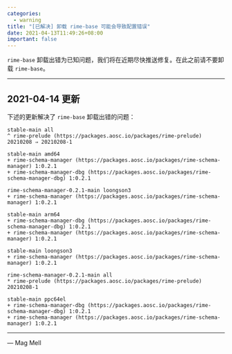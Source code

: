 ```yaml
---
categories:
  - warning
title: "[已解决] 卸载 rime-base 可能会导致配置错误"
date: 2021-04-13T11:49:26+08:00
important: false
---
```


`rime-base` 卸载出错为已知问题，我们将在近期尽快推送修复。在此之前请不要卸载 `rime-base`。

----

2021-04-14 更新
---------------

下述的更新解决了 `rime-base` 卸载出错的问题：

    stable-main all
    ^ rime-prelude (https://packages.aosc.io/packages/rime-prelude) 20210208 ⇒ 20210208-1

    stable-main amd64
    + rime-schema-manager (https://packages.aosc.io/packages/rime-schema-manager) 1:0.2.1
    + rime-schema-manager-dbg (https://packages.aosc.io/packages/rime-schema-manager-dbg) 1:0.2.1

    rime-schema-manager-0.2.1-main loongson3
    + rime-schema-manager (https://packages.aosc.io/packages/rime-schema-manager) 1:0.2.1

    stable-main arm64
    + rime-schema-manager-dbg (https://packages.aosc.io/packages/rime-schema-manager-dbg) 1:0.2.1
    + rime-schema-manager (https://packages.aosc.io/packages/rime-schema-manager) 1:0.2.1

    stable-main loongson3
    + rime-schema-manager (https://packages.aosc.io/packages/rime-schema-manager) 1:0.2.1

    rime-schema-manager-0.2.1-main all
    * rime-prelude (https://packages.aosc.io/packages/rime-prelude) 20210208-1

    stable-main ppc64el
    + rime-schema-manager-dbg (https://packages.aosc.io/packages/rime-schema-manager-dbg) 1:0.2.1
    + rime-schema-manager (https://packages.aosc.io/packages/rime-schema-manager) 1:0.2.1

----

— Mag Mell
